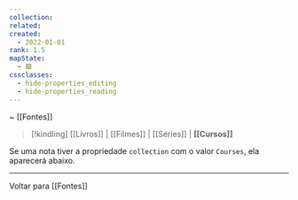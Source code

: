 ```yaml
---
collection: 
related: 
created:
  - 2022-01-01
rank: 1.5
mapState:
  - 🟩
cssclasses:
  - hide-properties_editing
  - hide-properties_reading
---
```

~ [[Fontes]]

> [!kindling] [[Livros]] | [[Filmes]] | [[Séries]] | **[[Cursos]]** 

Se uma nota tiver a propriedade `collection` com o valor `Courses`, ela aparecerá abaixo.


---

Voltar para [[Fontes]]